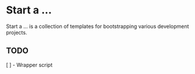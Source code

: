 # Start a ...

Start a ... is a collection of templates for bootstrapping various development
projects.

## TODO

[ ] - Wrapper script

